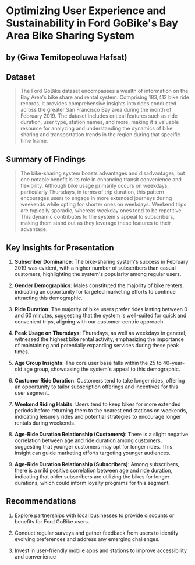 # Optimizing User Experience and Sustainability in Ford GoBike's Bay Area Bike Sharing System
## by (Giwa Temitopeoluwa Hafsat)


## Dataset

> The Ford GoBike dataset encompasses a wealth of information on the Bay Area's bike share and rental system. Comprising 183,412 bike ride records, it provides comprehensive insights into rides conducted across the greater San Francisco Bay area during the month of February 2019. The dataset includes critical features such as ride duration, user type, station names, and more, making it a valuable resource for analyzing and understanding the dynamics of bike sharing and transportation trends in the region during that specific time frame.



## Summary of Findings

> The bike-sharing system boasts advantages and disadvantages, but one notable benefit is its role in enhancing transit convenience and flexibility. Although bike usage primarily occurs on weekdays, particularly Thursdays, in terms of trip duration, this pattern encourages users to engage in more extended journeys during weekends while opting for shorter ones on weekdays. Weekend trips are typically sporadic, whereas weekday ones tend to be repetitive. This dynamic contributes to the system's appeal to subscribers, making them stand out as they leverage these features to their advantage.


## Key Insights for Presentation

1. **Subscriber Dominance**: The bike-sharing system's success in February 2019 was evident, with a higher number of subscribers than casual customers, highlighting the system's popularity among regular users.

2. **Gender Demographics**: Males constituted the majority of bike renters, indicating an opportunity for targeted marketing efforts to continue attracting this demographic.

3. **Ride Duration**: The majority of bike users prefer rides lasting between 0 and 60 minutes, suggesting that the system is well-suited for quick and convenient trips, aligning with our customer-centric approach.

4. **Peak Usage on Thursdays**: Thursdays, as well as weekdays in general, witnessed the highest bike rental activity, emphasizing the importance of maintaining and potentially expanding services during these peak times.

5. **Age Group Insights**: The core user base falls within the 25 to 40-year-old age group, showcasing the system's appeal to this demographic.

6. **Customer Ride Duration**: Customers tend to take longer rides, offering an opportunity to tailor subscription offerings and incentives for this user segment.

7. **Weekend Riding Habits**: Users tend to keep bikes for more extended periods before returning them to the nearest end stations on weekends, indicating leisurely rides and potential strategies to encourage longer rentals during weekends.

8. **Age-Ride Duration Relationship (Customers)**: There is a slight negative correlation between age and ride duration among customers, suggesting that younger customers may opt for longer rides. This insight can guide marketing efforts targeting younger audiences.

9. **Age-Ride Duration Relationship (Subscribers)**: Among subscribers, there is a mild positive correlation between age and ride duration, indicating that older subscribers are utilizing the bikes for longer durations, which could inform loyalty programs for this segment.

## Recommendations

1. Explore partnerships with local businesses to provide discounts or benefits for Ford GoBike users.
   
2. Conduct regular surveys and gather feedback from users to identify evolving preferences and address any emerging challenges.
   
3. Invest in user-friendly mobile apps and stations to improve accessibility and convenience
